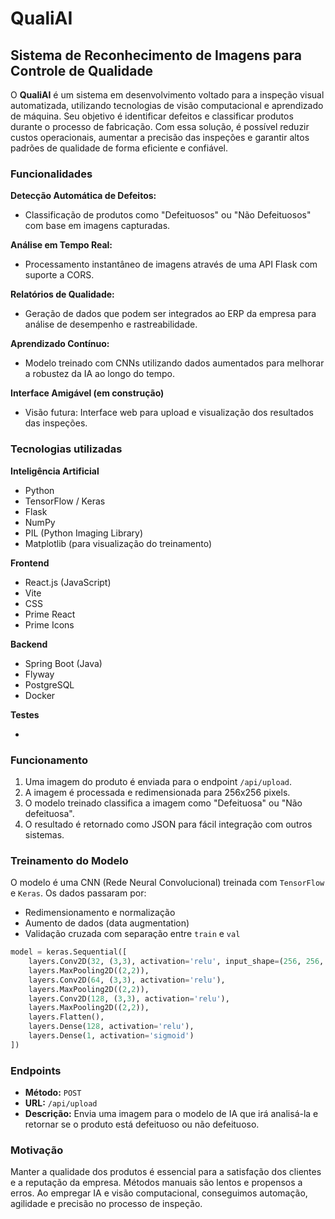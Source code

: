 # QualiAI
## Sistema de Reconhecimento de Imagens para Controle de Qualidade

O **QualiAI** é um sistema em desenvolvimento voltado para a inspeção visual automatizada, utilizando tecnologias de visão computacional e aprendizado de máquina. Seu objetivo é identificar defeitos e classificar produtos durante o processo de fabricação. Com essa solução, é possível reduzir custos operacionais, aumentar a precisão das inspeções e garantir altos padrões de qualidade de forma eficiente e confiável.

### Funcionalidades

**Detecção Automática de Defeitos:**  
- Classificação de produtos como "Defeituosos" ou "Não Defeituosos" com base em imagens capturadas.

**Análise em Tempo Real:**  
- Processamento instantâneo de imagens através de uma API Flask com suporte a CORS.

**Relatórios de Qualidade:**  
- Geração de dados que podem ser integrados ao ERP da empresa para análise de desempenho e rastreabilidade.

**Aprendizado Contínuo:**  
- Modelo treinado com CNNs utilizando dados aumentados para melhorar a robustez da IA ao longo do tempo.

**Interface Amigável (em construção)**  
- Visão futura: Interface web para upload e visualização dos resultados das inspeções.

### Tecnologias utilizadas

**Inteligência Artificial**

- Python
- TensorFlow / Keras
- Flask
- NumPy
- PIL (Python Imaging Library)
- Matplotlib (para visualização do treinamento)

**Frontend**

- React.js (JavaScript)
- Vite
- CSS
- Prime React
- Prime Icons

**Backend**

- Spring Boot (Java)
- Flyway
- PostgreSQL
- Docker

**Testes**

-

### Funcionamento

1. Uma imagem do produto é enviada para o endpoint `/api/upload`.
2. A imagem é processada e redimensionada para 256x256 pixels.
3. O modelo treinado classifica a imagem como "Defeituosa" ou "Não defeituosa".
4. O resultado é retornado como JSON para fácil integração com outros sistemas.

### Treinamento do Modelo

O modelo é uma CNN (Rede Neural Convolucional) treinada com `TensorFlow` e `Keras`. Os dados passaram por:
- Redimensionamento e normalização
- Aumento de dados (data augmentation)
- Validação cruzada com separação entre `train` e `val`

```python
model = keras.Sequential([
    layers.Conv2D(32, (3,3), activation='relu', input_shape=(256, 256, 3)),
    layers.MaxPooling2D((2,2)),
    layers.Conv2D(64, (3,3), activation='relu'),
    layers.MaxPooling2D((2,2)),
    layers.Conv2D(128, (3,3), activation='relu'),
    layers.MaxPooling2D((2,2)),
    layers.Flatten(),
    layers.Dense(128, activation='relu'),
    layers.Dense(1, activation='sigmoid')
])
```
### Endpoints

- **Método:** `POST`
- **URL:** `/api/upload`
- **Descrição:** Envia uma imagem para o modelo de IA que irá analisá-la e retornar se o produto está defeituoso ou não defeituoso.

### Motivação
Manter a qualidade dos produtos é essencial para a satisfação dos clientes e a reputação da empresa. Métodos manuais são lentos e propensos a erros. Ao empregar IA e visão computacional, conseguimos automação, agilidade e precisão no processo de inspeção.
